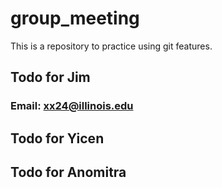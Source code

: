# group_meeting

This is a repository to practice using git features.

## Todo for Jim
### Email: xx24@illinois.edu

## Todo for Yicen

## Todo for Anomitra
